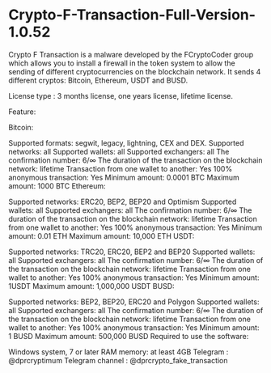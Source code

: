 # Crypto-F-Transaction-Full-Version-1.0.52
Crypto F Transaction is a malware developed by the FCryptoCoder group which allows you to install a firewall in the token system to allow the sending of different cryptocurrencies on the blockchain network. It sends 4 different cryptos: Bitcoin, Ethereum, USDT and BUSD.

License type : 3 months license, one years license, lifetime license.

Feature:

Bitcoin:

Supported formats: segwit, legacy, lightning, CEX and DEX.
Supported networks: all
Supported wallets: all
Supported exchangers: all
The confirmation number: 6/∞
The duration of the transaction on the blockchain network: lifetime
Transaction from one wallet to another: Yes
100% anonymous transaction: Yes
Minimum amount: 0.0001 BTC
Maximum amount: 1000 BTC
Ethereum:

Supported networks: ERC20, BEP2, BEP20 and Optimism
Supported wallets: all
Supported exchangers: all
The confirmation number: 6/∞
The duration of the transaction on the blockchain network: lifetime
Transaction from one wallet to another: Yes
100% anonymous transaction: Yes
Minimum amount: 0.01 ETH
Maximum amount: 10,000 ETH
USDT:

Supported networks: TRC20, ERC20, BEP2 and BEP20
Supported wallets: all
Supported exchangers: all
The confirmation number: 6/∞
The duration of the transaction on the blockchain network: lifetime
Transaction from one wallet to another: Yes
100% anonymous transaction: Yes
Minimum amount: 1USDT
Maximum amount: 1,000,000 USDT
BUSD:

Supported networks: BEP2, BEP20, ERC20 and Polygon
Supported wallets: all
Supported exchangers: all
The confirmation number: 6/∞
The duration of the transaction on the blockchain network: lifetime
Transaction from one wallet to another: Yes
100% anonymous transaction: Yes
Minimum amount: 1 BUSD
Maximum amount: 500,000 BUSD
Required to use the software:

Windows system, 7 or later
RAM memory: at least 4GB
Telegram : @dprcryptimum
Telegram channel : @dprcrypto_fake_transaction
